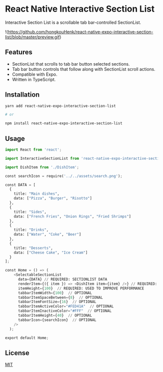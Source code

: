 # React Native Interactive Section List

Interactive Section List is a scrollable tab bar-controlled SectionList.

!(https://github.com/hongkouHenk/react-native-expo-interactive-section-list/blob/master/preview.gif)

## Features

- SectionList that scrolls to tab bar button selected sections.
- Tab bar button controls that follow along with SectionList scroll actions.
- Compatible with Expo.
- Written in TypeScript.

## Installation

```bash
yarn add react-native-expo-interactive-section-list

# or

npm install react-native-expo-interactive-section-list
```

## Usage

```python
import React from 'react';

import InteractiveSectionList from 'react-native-expo-interactive-section-list';

import DishItem from './DishItem';

const searchIcon = require('../../assets/search.png');

const DATA = [
  {
    title: "Main dishes",
    data: ["Pizza", "Burger", "Risotto"]
  },
  {
    title: "Sides",
    data: ["French Fries", "Onion Rings", "Fried Shrimps"]
  },
  {
    title: "Drinks",
    data: ["Water", "Coke", "Beer"]
  },
  {
    title: "Desserts",
    data: ["Cheese Cake", "Ice Cream"]
  }
];

const Home = () => (
    <SelectableSectionList
      data={DATA} // REQUIRED: SECTIONLIST DATA
      renderItem={({ item }) => <DishItem item={item} />} // REQUIRED: SECTIONLIST ITEM COMPONENT
      itemHeight={100}  // REQUIRED: USED TO IMPROVE PERFORMANCE
      tabbarItemWidth={100}  // OPTIONAL
      tabbarItemSpaceBetween={8}  // OPTIONAL
      tabbarItemFontSize={16}  // OPTIONAL
      tabbarItemActiveColor="#FED41A"  // OPTIONAL
      tabbarItemInactiveColor="#FFF"  // OPTIONAL
      tabbarItemHeight={40}  // OPTIONAL
      tabbarIcon={searchIcon}  // OPTIONAL
    />
  );

export default Home;
```

## License

[MIT](https://choosealicense.com/licenses/mit/)
